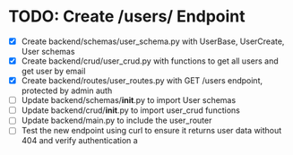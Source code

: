 # TODO: Create /users/ Endpoint

- [x] Create backend/schemas/user_schema.py with UserBase, UserCreate, User schemas
- [x] Create backend/crud/user_crud.py with functions to get all users and get user by email
- [x] Create backend/routes/user_routes.py with GET /users endpoint, protected by admin auth
- [ ] Update backend/schemas/__init__.py to import User schemas
- [ ] Update backend/crud/__init__.py to import user_crud functions
- [ ] Update backend/main.py to include the user_router
- [ ] Test the new endpoint using curl to ensure it returns user data without 404 and verify authentication
a